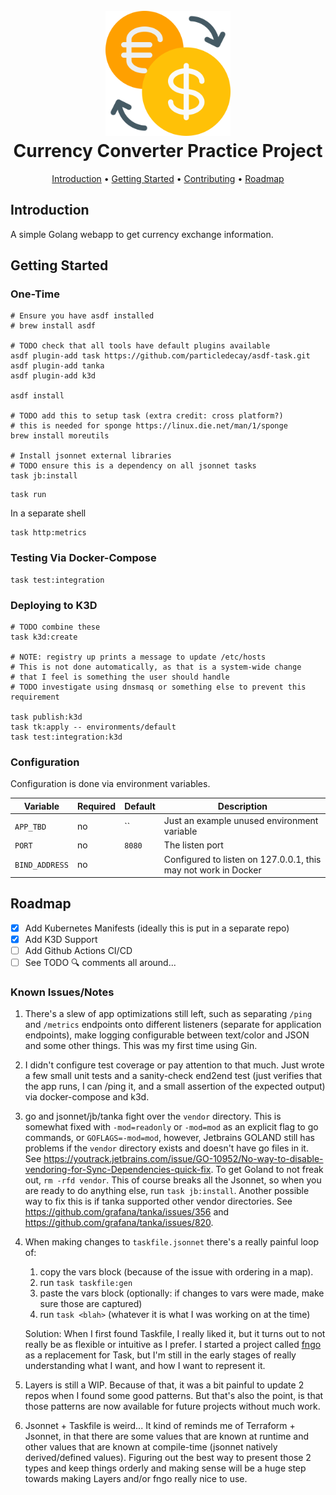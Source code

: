 <h1 align="center">
  <br>
  <a href="http://github.com/ghostsquad/currency-converter-practice"><img src="./docs/assets/exchange.png" alt="github.com/ghostsquad/s3-file-explorer" width="200px" /></a>
  <br>
  Currency Converter Practice Project
  <br>
</h1>

<p align="center">
  <a href="#introduction">Introduction</a> •
  <a href="#getting-started">Getting Started</a> •
  <a href="#contributing">Contributing</a> •
  <a href="#roadmap">Roadmap</a>
</p>

## Introduction

A simple Golang webapp to get currency exchange information.

## Getting Started

### One-Time
```shell
# Ensure you have asdf installed
# brew install asdf

# TODO check that all tools have default plugins available
asdf plugin-add task https://github.com/particledecay/asdf-task.git
asdf plugin-add tanka
asdf plugin-add k3d

asdf install

# TODO add this to setup task (extra credit: cross platform?)
# this is needed for sponge https://linux.die.net/man/1/sponge
brew install moreutils

# Install jsonnet external libraries
# TODO ensure this is a dependency on all jsonnet tasks
task jb:install
```

```shell
task run
```

In a separate shell

```shell
task http:metrics
```

### Testing Via Docker-Compose

```shell
task test:integration
```

### Deploying to K3D

```shell
# TODO combine these
task k3d:create

# NOTE: registry up prints a message to update /etc/hosts
# This is not done automatically, as that is a system-wide change 
# that I feel is something the user should handle
# TODO investigate using dnsmasq or something else to prevent this requirement

task publish:k3d
task tk:apply -- environments/default
task test:integration:k3d
```

### Configuration

Configuration is done via environment variables.

| Variable       | Required | Default | Description                                                    |
|----------------|----------|---------|----------------------------------------------------------------|
| `APP_TBD`      | no       | ``      | Just an example unused environment variable                    |
| `PORT`         | no       | `8080`  | The listen port                                                |
| `BIND_ADDRESS` | no       |         | Configured to listen on 127.0.0.1, this may not work in Docker |

## Roadmap

- [x] Add Kubernetes Manifests (ideally this is put in a separate repo)
- [x] Add K3D Support
- [ ] Add Github Actions CI/CD
- [ ] See TODO 🔍 comments all around... 

### Known Issues/Notes

1. There's a slew of app optimizations still left, such as separating `/ping` and `/metrics` endpoints onto different listeners (separate for application endpoints), make logging configurable between text/color and JSON and some other things. This was my first time using Gin.
2. I didn't configure test coverage or pay attention to that much. Just wrote a few small unit tests and a sanity-check end2end test (just verifies that the app runs, I can /ping it, and a small assertion of the expected output) via docker-compose and k3d.
3. go and jsonnet/jb/tanka fight over the `vendor` directory. This is somewhat fixed with `-mod=readonly` or `-mod=mod` as an explicit flag to go commands, or `GOFLAGS=-mod=mod`, however, Jetbrains GOLAND still has problems if the `vendor` directory exists and doesn't have go files in it. See https://youtrack.jetbrains.com/issue/GO-10952/No-way-to-disable-vendoring-for-Sync-Dependencies-quick-fix. To get Goland to not freak out, `rm -rfd vendor`. This of course breaks all the Jsonnet, so when you are ready to do anything else, run `task jb:install`. Another possible way to fix this is if tanka supported other vendor directories. See https://github.com/grafana/tanka/issues/356 and https://github.com/grafana/tanka/issues/820.  
4. When making changes to `taskfile.jsonnet` there's a really painful loop of:
   1. copy the vars block (because of the issue with ordering in a map). 
   2. run `task taskfile:gen`
   3. paste the vars block (optionally: if changes to vars were made, make sure those are captured)
   4. run `task <blah>` (whatever it is what I was working on at the time)

   Solution: When I first found Taskfile, I really liked it, but it turns out to not really be as flexible or intuitive as I prefer. I started a project called [fngo](https://fngo.dev/) as a replacement for Task, but I'm still in the early stages of really understanding what I want, and how I want to represent it.
5. Layers is still a WIP. Because of that, it was a bit painful to update 2 repos when I found some good patterns. But that's also the point, is that those patterns are now available for future projects without much work.
6. Jsonnet + Taskfile is weird... It kind of reminds me of Terraform + Jsonnet, in that there are some values that are known at runtime and other values that are known at compile-time (jsonnet natively derived/defined values). Figuring out the best way to present those 2 types and keep things orderly and making sense will be a huge step towards making Layers and/or fngo really nice to use.
